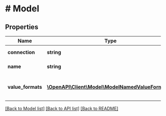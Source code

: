 # # Model

## Properties

Name | Type | Description | Notes
------------ | ------------- | ------------- | -------------
**connection** | **string** |  | [optional] [readonly]
**name** | **string** |  | [optional] [readonly]
**value_formats** | [**\OpenAPI\Client\Model\ModelNamedValueFormats[]**](ModelNamedValueFormats.md) | Array of named value formats | [optional] [readonly]

[[Back to Model list]](../../README.md#models) [[Back to API list]](../../README.md#endpoints) [[Back to README]](../../README.md)

